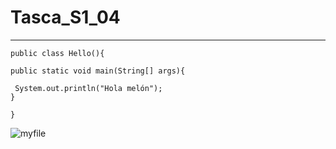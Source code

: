 # Tasca_S1_04
---

```
public class Hello(){

public static void main(String[] args){

 System.out.println("Hola melón");
}

}
```
![myfile](https://www.reactiongifs.us/wp-content/uploads/2013/10/nuh_uh_conan_obrien.gif)
